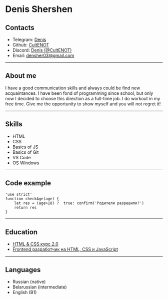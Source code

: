 # Denis Shershen
## Contacts
* Telegram: [Denis]('https://t.me/username1756')
* Github: [CultENOT]('https://github.com/CultENOT')
* Discord: [Denis (@CultENOT)]('https://discordapp.com/users/1052234088674754560')
* Email: [densher03@gmail.com]('#')
  
---
## About me
I have a good communication skills and always could be find new acquaintances. I have been fond of programming since school, but only now I decided to choose this direction as a full-time job. I do workout in my free time. Give me the opportunity to show myself and you will not regret it!

---
## Skills

* HTML
* CSS
* Basics of JS
* Basics of Git
* VS Code
* OS Windows

---

## Code example
```
'use strict' 
function checkAge(age) { 
    let res = (age>18) ?  true: confirm('Родители разрешили?') 
    return res 
} 
```  
---
## Education

* [HTML & CSS курс 2.0]('https://www.youtube.com/watch?v=zIJ1gymU3SE&list=PLOjCcvKYFQgKJbtVl59u_wq2Mk73-gl4E&pp=iAQB')
* [Frontend разработчик на HTML, CSS и JavaScript]('https://www.udemy.com/course/frontend-html-css-javascript/')

---

## Languages
* Russian (native)
* Belarussian (intermediate)
* English (B1)
